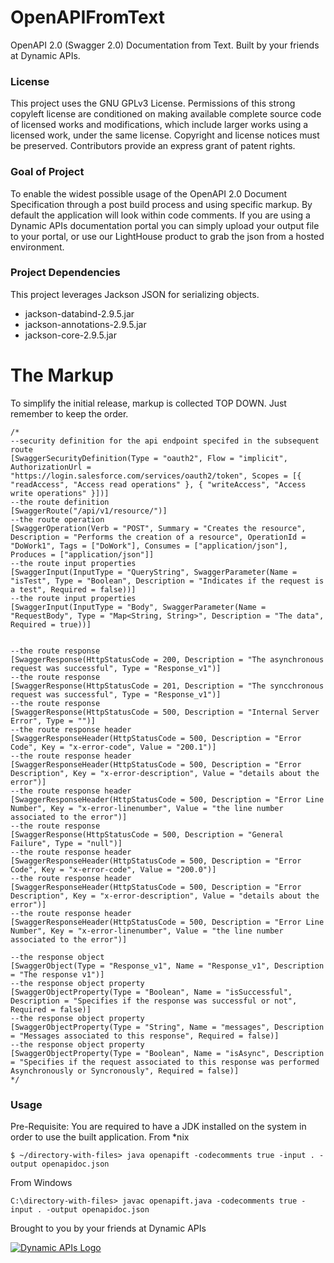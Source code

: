 # OpenAPIFromText
OpenAPI 2.0 (Swagger 2.0) Documentation from Text. Built by your friends at Dynamic APIs.
### License
This project uses the GNU GPLv3 License. Permissions of this strong copyleft license are conditioned on making available complete source code of licensed works and modifications, which include larger works using a licensed work, under the same license. Copyright and license notices must be preserved. Contributors provide an express grant of patent rights.

### Goal of Project
To enable the widest possible usage of the OpenAPI 2.0 Document Specification through a post build process and using specific markup. By default the application will look within code comments. If you are using a Dynamic APIs documentation portal you can simply upload your output file to your portal, or use our LightHouse product to grab the json from a hosted environment.

### Project Dependencies
This project leverages Jackson JSON for serializing objects.
 - jackson-databind-2.9.5.jar
 - jackson-annotations-2.9.5.jar
 - jackson-core-2.9.5.jar

# The Markup
To simplify the initial release, markup is collected TOP DOWN. Just remember to keep the order.
```
/*
--security definition for the api endpoint specifed in the subsequent route
[SwaggerSecurityDefinition(Type = "oauth2", Flow = "implicit", AuthorizationUrl = "https://login.salesforce.com/services/oauth2/token", Scopes = [{ "readAccess", "Access read operations" }, { "writeAccess", "Access write operations" }])]
--the route definition
[SwaggerRoute("/api/v1/resource/")]
--the route operation
[SwaggerOperation(Verb = "POST", Summary = "Creates the resource", Description = "Performs the creation of a resource", OperationId = "DoWork1", Tags = ["DoWork"], Consumes = ["application/json"], Produces = ["application/json"]]
--the route input properties
[SwaggerInput(InputType = "QueryString", SwaggerParameter(Name = "isTest", Type = "Boolean", Description = "Indicates if the request is a test", Required = false))]
--the route input properties
[SwaggerInput(InputType = "Body", SwaggerParameter(Name = "RequestBody", Type = "Map<String, String>", Description = "The data", Required = true))]


--the route response
[SwaggerResponse(HttpStatusCode = 200, Description = "The asynchronous request was successful", Type = "Response_v1")]
--the route response
[SwaggerResponse(HttpStatusCode = 201, Description = "The syncchronous request was successful", Type = "Response_v1")]
--the route response
[SwaggerResponse(HttpStatusCode = 500, Description = "Internal Server Error", Type = "")]
--the route response header
[SwaggerResponseHeader(HttpStatusCode = 500, Description = "Error Code", Key = "x-error-code", Value = "200.1")]
--the route response header
[SwaggerResponseHeader(HttpStatusCode = 500, Description = "Error Description", Key = "x-error-description", Value = "details about the error")]
--the route response header
[SwaggerResponseHeader(HttpStatusCode = 500, Description = "Error Line Number", Key = "x-error-linenumber", Value = "the line number associated to the error")]
--the route response
[SwaggerResponse(HttpStatusCode = 500, Description = "General Failure", Type = "null")]
--the route response header
[SwaggerResponseHeader(HttpStatusCode = 500, Description = "Error Code", Key = "x-error-code", Value = "200.0")]
--the route response header
[SwaggerResponseHeader(HttpStatusCode = 500, Description = "Error Description", Key = "x-error-description", Value = "details about the error")]
--the route response header
[SwaggerResponseHeader(HttpStatusCode = 500, Description = "Error Line Number", Key = "x-error-linenumber", Value = "the line number associated to the error")]

--the response object
[SwaggerObject(Type = "Response_v1", Name = "Response_v1", Description = "The response v1")]
--the response object property
[SwaggerObjectProperty(Type = "Boolean", Name = "isSuccessful", Description = "Specifies if the response was successful or not", Required = false)]
--the response object property
[SwaggerObjectProperty(Type = "String", Name = "messages", Description = "Messages associated to this response", Required = false)]
--the response object property
[SwaggerObjectProperty(Type = "Boolean", Name = "isAsync", Description = "Specifies if the request associated to this response was performed Asynchronously or Syncronously", Required = false)]
*/
```

### Usage

Pre-Requisite: You are required to have a JDK installed on the system in order to use the built application.
From *nix
```
$ ~/directory-with-files> java openapift -codecomments true -input . -output openapidoc.json
```
From Windows
```
C:\directory-with-files> javac openapift.java -codecomments true -input . -output openapidoc.json
```

Brought to you by your friends at Dynamic APIs

[![Dynamic APIs Logo](https://www.dynamicapis.com/assets/img/dynamicapis.png)](https://www.dynamicapis.com)



